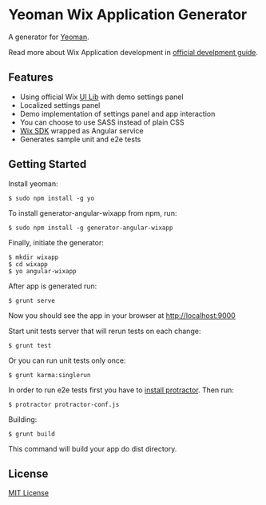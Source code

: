 # Yeoman Wix Application Generator

A generator for [Yeoman](http://yeoman.io).

Read more about Wix Application development in [official develpment guide](http://dev.wix.com/docs).

## Features

* Using official Wix [UI Lib](https://github.com/wix/wix-ui-lib) with demo settings panel
* Localized settings panel
* Demo implementation of settings panel and app interaction
* You can choose to use SASS instead of plain CSS
* [Wix SDK](http://dev.wix.com/docs/sdk/) wrapped as Angular service
* Generates sample unit and e2e tests

## Getting Started

Install yeoman:

```
$ sudo npm install -g yo
```

To install generator-angular-wixapp from npm, run:

```
$ sudo npm install -g generator-angular-wixapp
```

Finally, initiate the generator:

```
$ mkdir wixapp
$ cd wixapp
$ yo angular-wixapp
```

After app is generated run:

```
$ grunt serve
```

Now you should see the app in your browser at [http://localhost:9000](http://localhost:9000)

Start unit tests server that will rerun tests on each change:

```
$ grunt test
```

Or you can run unit tests only once:

```
$ grunt karma:singlerun
```

In order to run e2e tests first you have to [install protractor](https://angular.github.io/protractor/). Then run:

```
$ protractor protractor-conf.js
```

Building:

```
$ grunt build
```

This command will build your app do dist directory.

## License

[MIT License](http://en.wikipedia.org/wiki/MIT_License)
